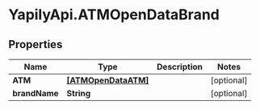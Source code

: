 # YapilyApi.ATMOpenDataBrand

## Properties
Name | Type | Description | Notes
------------ | ------------- | ------------- | -------------
**ATM** | [**[ATMOpenDataATM]**](ATMOpenDataATM.md) |  | [optional] 
**brandName** | **String** |  | [optional] 


